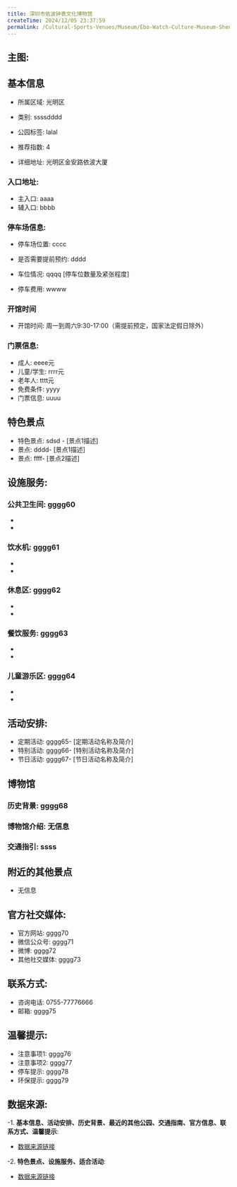 ```yaml
---
title: 深圳市依波钟表文化博物馆
createTime: 2024/12/05 23:37:59
permalink: /Cultural-Sports-Venues/Museum/Ebo-Watch-Culture-Museum-Shenzhen/
---
```


## 主图:
<ImageCard
image="https://cn.bing.com/th?id=OHR.AlfanzinaLighthouse_ZH-CN9704515669_1920x1080.webp"
title= "深圳市依波钟表文化博物馆"
description= ""
date="2024/12/05"
href="/"
author="市文化广电旅游体育局"
/>
## 基本信息

- 所属区域: 光明区

- 类别: ssssdddd

- 公园标签: lalal

- 推荐指数: 4

- 详细地址: 光明区金安路依波大厦

### 入口地址:
- 主入口: aaaa
- 辅入口: bbbb
### 停车场信息:
- 停车场位置: cccc

- 是否需要提前预约: dddd

- 车位情况: qqqq [停车位数量及紧张程度]

- 停车费用: wwww

### 开馆时间
- 开馆时间: 周一到周六9:30-17:00（需提前预定，国家法定假日除外）

### 门票信息:
- 成人: eeee元
- 儿童/学生: rrrr元
- 老年人: tttt元
- 免费条件: yyyy
- 门票信息: uuuu
## 特色景点
- 特色景点: sdsd - [景点1描述]
- 景点: dddd- [景点1描述]
- 景点: ffff- [景点2描述]
## 设施服务:
### 公共卫生间: gggg60
- 
- 
### 饮水机: gggg61
- 
- 
### 休息区: gggg62
- 
- 
### 餐饮服务: gggg63
- 
- 
### 儿童游乐区: gggg64
- 
- 
## 活动安排:
- 定期活动: gggg65- [定期活动名称及简介]
- 特别活动: gggg66- [特别活动名称及简介]
- 节日活动: gggg67- [节日活动名称及简介]
## 博物馆
### 历史背景: gggg68
### 博物馆介绍: 无信息
### 交通指引: ssss

## 附近的其他景点
- 无信息

## 官方社交媒体:
- 官方网站: gggg70
- 微信公众号: gggg71
- 微博: gggg72
- 其他社交媒体: gggg73

## 联系方式:
- 咨询电话: 0755-77776666
- 邮箱: gggg75

## 温馨提示:
- 注意事项1: gggg76
- 注意事项2: gggg77
- 停车提示: gggg78
- 环保提示: gggg79

## 数据来源:
-1. **基本信息、活动安排、历史背景、最近的其他公园、交通指南、官方信息、联系方式、温馨提示**:
- [数据来源链接](http://wtl.sz.gov.cn/ggfw/whl/bwgylb/index.html)

-2. **特色景点、设施服务、适合活动**:
- [数据来源链接](http://wtl.sz.gov.cn/ggfw/whl/bwgylb/index.html)

